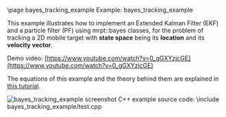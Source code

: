 \page bayes_tracking_example Example: bayes_tracking_example

This example illustrates how to implement an Extended Kalman Filter (EKF)
and a particle filter (PF) using mrpt::bayes classes, for the problem of
tracking a 2D mobile target with **state space** being its **location** and its
**velocity vector**.

Demo video: [https://www.youtube.com/watch?v=0_gGXYzjcGE](https://www.youtube.com/watch?v=0_gGXYzjcGE)

The equations of this example and the theory behind them are explained in [this tutorial](tutorial-ekf.html).



![bayes_tracking_example screenshot](doc/source/images/bayes_tracking_example_screenshot.png)
C++ example source code:
\include bayes_tracking_example/test.cpp
